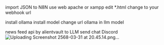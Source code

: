 import JSON to N8N
use web apache or xampp edit *.html 
change <webhook> to your webhook url

install ollama install model 
change url ollama in llm model

news feed api by alientvault to LLM send chat Discord
![Uploading Screenshot 2568-03-31 at 20.45.14.png…]()
